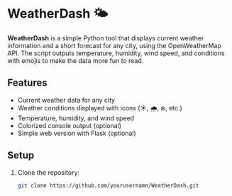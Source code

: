 # WeatherDash 🌤️

**WeatherDash** is a simple Python tool that displays current weather information and a short forecast for any city, using the OpenWeatherMap API. The script outputs temperature, humidity, wind speed, and conditions with emojis to make the data more fun to read.

## Features
- Current weather data for any city
- Weather conditions displayed with icons (☀️, 🌧️, ❄️, etc.)
- Temperature, humidity, and wind speed
- Colorized console output (optional)
- Simple web version with Flask (optional)

## Setup
1. Clone the repository:
   ```bash
   git clone https://github.com/yourusername/WeatherDash.git
